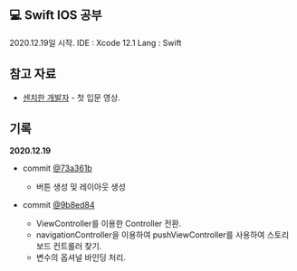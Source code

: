 
## 💻 Swift IOS 공부
2020.12.19일 시작.
IDE : Xcode 12.1
Lang : Swift

## 참고 자료
- [센치한 개발자](https://www.youtube.com/c/센치한개발자/videos) - 첫 입문 영상.

## 기록
**2020.12.19**

- commit [@73a361b](https://github.com/devstar1224/ios_study/tree/73a361bdc63b72753e336e6ff578a8ea2f072740)
  - 버튼 생성 및 레이아웃 생성
  
- commit [@9b8ed84](https://github.com/devstar1224/ios_study/tree/9b8ed8491686a7e4fca3f67294b6ff80225bcc1b)
  - ViewController를 이용한 Controller 전환.
  - navigationController을 이용하여 pushViewController를 사용하여 스토리보드 컨트롤러 찾기.
  - 변수의 옵셔널 바인딩 처리.

